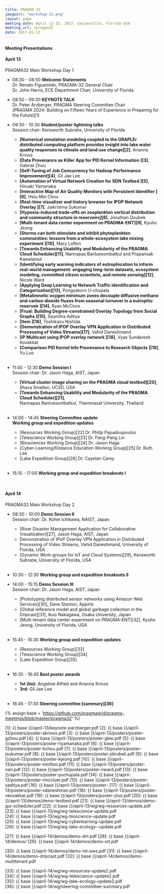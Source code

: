 ```yaml
---
title: PRAGMA 32
imagesrc: "workshop-32.png"
layout: page
meeting_date: April 12-15, 2017, Gainesville, Florida USA
meeting_url: /pragma32
date: 2017-01-13
---
```


<div class="border">
<h4>Meeting Presentations </h4>
</div>

#### <span class="strongword">April 13 </span>

<span class="subsection">PRAGMA32 Main Workshop Day 1</span>


* <span class="strongword">08:30 - 08:50</span> **Welcome  Statements** <br>
  Dr. Renato Figueiredo, PRAGMA-32 General Chair<br>
  Dr. John Harris, ECE Department Chair, University of Florida

* <span class="strongword">08:50 - 09:30</span> **KEYNOTE TALK**<br>
  Dr. Peter Arzberger, PRAGMA Steering Committee Chair<br> 
  [PRAGMA 2024: Building on Fifteen Years of Experience in Preparing for the
  Future][1] <br>

* <span class="strongword">09:30 - 10:30</span> **Student/poster lightning talks**<br>
  Session chair: Kensworth Subratie, University of Florida
  * **[Numerical simulation modeling coupled to the GRAPLEr distributed computing platform 
    provides insight into lake water quality responses to climate and land use change][2]**, Arianna Krinos
  * **[Data Provenance as Killer App for PID Kernel Information ][3]**, Gabriel Zhou
  * **[Self-Tuning of Job Concurrency for Hadoop Performance Improvement][4]**, Gil Jae Lee 
  * **[Automation of Virtual Network Creation for SDN Testbed ][5]**, Hiroaki Yamanaka
  * **[Interactive Map of Air Quality Monitors with Persistent Identifier ][6]**, Hsiu-Mei Chou 
  * **[Real-time visualizer and history browser for IPOP Network Overlay ][7]**, Jaikrishna Sukumar
  * **[Hypoxia-induced trade-offs on zooplankton vertical distribution and community 
    structure in reservoirs][8]**, Jonathan Doubek 
  * **[Multi-tenant data center experiment on PRAGMA-ENT][9]**, Kyuho Jeong
  * **[Storms can both stimulate and inhibit phytoplankton communities: lessons from a 
    whole-ecosystem lake mixing experiment ][10]**, Mary Lofton
  * **[Towards Enhancing Usability and Modularity of the PRAGMA Cloud Scheduler][11]**, 
    Nannapas Banluesombatkul and Prapansak Kaewlamul
  * **[Identifying early warning indicators of eutrophication to inform real-world management:
    engaging long-term datasets, ecosystem modeling, committed citizen scientists, and remote sensing][12]**, Nicole Ward
  * **[Applying Deep Learning to Network Traffic Identification and Categorization][13]**, Pongsakorn U-chupala
  * **[Metalimnetic oxygen minimum zones decouple diffusive methane and carbon dioxide fluxes from 
    seasonal turnover in a eutrophic reservoir ][14]**, Ryan McClure
  * **[Frual: Building Degree-constrained Overlay Topology from Social Graphs ][15]**, Saumitra Aditya
  * **[Item ][16]**, Toshikazu Nishida 
  * **[Demonstration of IPOP Overlay VPN Application in Distributed Processing 
    of Video Streams][17]**, Vahid Daneshmand 
  * **[IP Multicast using IPOP overlay network ][18]**, Vyas Sundaresh Kovakkat 
  * **[Comparison PID Kernel Info Provenance to Research Objects ][19]**, Yu Luo 
<br><br>

* <span class="strongword">11:40 - 12:30</span> **Demo Session I**<br>
  Session chair: Dr. Jason Haga, AIST, Japan 
  * **[Virtual cluster image sharing on the PRAGMA cloud testbed][20]**,
  Shava Smallen, UCSD, USA 
  * **[Towards Enhancing Usability and Modularity of the PRAGMA Cloud Scheduler][21]**,<br>
  Nannapas Banluesombatkul, Thammasat University, Thailand
<br><br>

* <span class="strongword">14:00 - 14:45</span> 
  **Steering Committee update**<br>
  **Working group and expedition updates**
  * [Resources Working Group][22] Dr. Philip Papadoupoulos <br>
  * [Telescience Working Group][23] Dr. Fang-Pang Lin <br>
  * [Biosciences Working Group][24] Dr. Jason Haga <br>
  * [Cyber-Learning/Distance Education Working Group][25] Dr. Ruth Lee<br>
  * [Lake Expedition Group][26] Dr. Cayelan Carey
<br><br>

* <span class="strongword">15:15 - 17:00</span> 
  **Working group and expedition breakouts I**<br>

<br>

#### <span class="strongword">April 14 </span>

<span class="subsection">PRAGMA32 Main Workshop Day 2</span>

* <span class="strongword">08:30 - 10:00</span> **Demo Session II**<br>
  Session chair: Dr. Kohei Ichikawa, NAIST, Japan 
  * [River Disaster Management Application for Collaborative Visualization][27],
    Jason Haga, AIST, Japan 
  * Demonstration of IPoP Overlay VPN Application in Distributed Processing
    of Video Streams, Vahid Daneshmand, University of Florida, USA 
  * [Dynamic Work-groups for IoT and Cloud Systems][29],
    Kensworth Subratie, University of Florida, USA
<br><br>

* <span class="strongword">10:30 - 12:30</span> 
  **Working group and expedition breakouts II** <br>

* <span class="strongword">14:00 - 15:15</span> **Demo Session III**<br>
  Session chair: Dr. Jason Haga, AIST, Japan      
  * [Prototyping distributed sensor networks using Amazon Web Services][30],
    Dave Stanton, Appirio 
  * [Global reference model and global garbage collection in the Dripcast][31],
    Ikuo Nakagawa, Osaka University, Japan 
  * [Multi-tenant data center experiment on PRAGMA-ENT][32],
    Kyuho Jeong, University of Florida, USA
<br><br>

* <span class="strongword">15:45 - 16:30</span> **Working group and expedition updates**<br>
  * [Resources Working Group][33] <br>
  * [Telescience Working Group][34] <br>
  * [Lake Expedition Group][35] 
<br><br>

* <span class="strongword">16:30 - 16:45</span> **Best poster awards**<br>
  * **1st (tie):**  Angeline Alfred and Arianna Krinos
  * **3rd:**  Gil Jae Lee
<br><br>

* <span class="strongword">16:45 - 17:30</span> **Steering committee [summary][36]**<br>

{% assign base = 'https://github.com/pragmagrid/pragma-meetings/blob/master/pragma32' %}

[1]: {{ base }}/april-13/keynote-parzberger.pdf
[2]: {{ base }}/april-13/posters/poster-akrinos.pdf
[3]: {{ base }}/april-13/posters/poster-gzhou.pdf
[4]: {{ base }}/april-13/posters/poster-glee.pdf
[5]: {{ base }}/april-13/posters/poster-hyamanaka.pdf
[6]: {{ base }}/april-13/posters/poster-hchou.pdf
[7]: {{ base }}/april-13/posters/poster-jsukumar.pdf
[8]: {{ base }}/april-13/posters/poster-jdoubek.pdf
[9]: {{ base }}/april-13/posters/poster-kjeong.pdf
[10]: {{ base }}/april-13/posters/poster-mlofton.pdf
[11]: {{ base }}/april-13/posters/poster-nan.pdf
[12]: {{ base }}/april-13/posters/poster-nward.pdf
[13]: {{ base }}/april-13/posters/poster-puchupala.pdf
[14]: {{ base }}/april-13/posters/poster-rmccluer.pdf
[15]: {{ base }}/april-13/posters/poster-saditya.pdf
[16]: {{ base }}/april-13/posters/poster-
[17]: {{ base }}/april-13/posters/poster-vdaneshman.pdf
[18]: {{ base }}/april-13/posters/poster-vkovakkat.pdf
[19]: {{ base }}/april-13/posters/poster-yluo.pdf
[20]: {{ base }}/april-13/demos/demo-testbed.pdf
[21]: {{ base }}/april-13/demos/demo-gui-scheduler.pdf
[22]: {{ base }}/april-13/wg/wg-resources-update.pdf    
[23]: {{ base }}/april-13/wg/wg-telescience-update.pdf    
[24]: {{ base }}/april-13/wg/wg-bioscience-update.pdf    
[25]: {{ base }}/april-13/wg/wg-cyberlearning-update.pdf    
[26]: {{ base }}/april-13/wg/wg-lake-ecology--update.pdf    

[27]: {{ base }}/april-14/demos/demo-dm.pdf
[28]: {{ base }}/april-14/demos/
[29]: {{ base }}/april-14/demos/demo-iot.pdf

[30]: {{ base }}/april-14/demos/demo-iot-aws.pdf
[31]: {{ base }}/april-14/demos/demo-dripcast.pdf
[32]: {{ base }}/april-14/demos/demo-multitenant.pdf

[33]: {{ base }}/april-14/wg/wg-resources-update2.pdf    
[34]: {{ base }}/april-14/wg/wg-telescience-update2.pdf    
[35]: {{ base }}/april-14/wg/wg-lake-ecology-update2.pdf    
[36]: {{ base }}/april-14/wg/steering-committee-summary.pdf    

